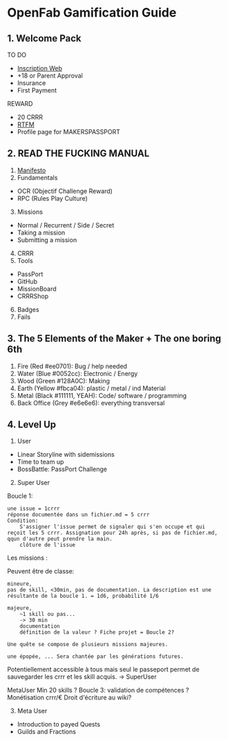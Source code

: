 # OpenFab Gamification Guide

## 1. Welcome Pack

TO DO

-	[Inscription Web](http://openfab.be/adhesion)
-	+18 or Parent Approval
-	Insurance
-	First Payment

REWARD

-	20 CRRR
-	[RTFM](https://github.com/openfab-lab/openfab/blob/master/RTFM.OF.md) 
-	Profile page for MAKERSPASSPORT

## 2. READ THE FUCKING MANUAL

1.	[Manifesto](https://github.com/openfab-lab/openfab/blob/master/Gamification/Manifesto%20v.01.md)
2.	Fundamentals
 * OCR (Objectif Challenge Reward)
 * RPC (Rules Play Culture)
3.	Missions
 * Normal / Recurrent / Side / Secret
 * Taking a mission
 * Submitting a mission
4.	CRRR
5.	Tools
  * PassPort
  * GitHub
  * MissionBoard
  * CRRRShop
6.	Badges
7.	Fails

## 3. The 5 Elements of the Maker + The one boring 6th

1.	Fire (Red #ee0701): Bug / help needed
2.	Water (Blue #0052cc): Electronic / Energy
3.	Wood (Green #128A0C): Making
4.	Earth (Yellow #fbca04): plastic / metal / ind Material
5.	Metal (Black #111111, YEAH): Code/ software / programming
6.	Back Office (Grey #e6e6e6): everything transversal

## 4. Level Up

1.	User
  * Linear Storyline with sidemissions
  * Time to team up
  * BossBattle: PassPort Challenge
2.	Super User

Boucle 1:

    une issue = 1crrr
    réponse documentée dans un fichier.md = 5 crrr
    Condition:
        S'assigner l'issue permet de signaler qui s'en occupe et qui reçoit les 5 crrr. Assignation pour 24h après, si pas de fichier.md, qqun d'autre peut prendre la main.
        clôture de l'issue

Les missions :

Peuvent être de classe:

    mineure,
    pas de skill, <30min, pas de documentation. La description est une résultante de la boucle 1. = 1d6, probabilité 1/6

    majeure,
        ~1 skill ou pas...
        -> 30 min
        documentation
        définition de la valeur ? Fiche projet = Boucle 2?

    Une​ quête se compose de plusieurs missions majeures.

    une épopée, ... Sera chantée par les générations futures.

Potentiellement accessible à tous mais seul le passeport permet de sauvegarder les crrr et les skill acquis. -> SuperUser

MetaUser
Min 20 skills ?
Boucle 3: validation de compétences ?
Monétisation crrr/€
Droit d'écriture au wiki?

3.	Meta User
  * Introduction to payed Quests
  * Guilds and Fractions
  
  
  

